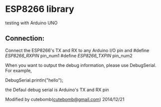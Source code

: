 # ESP8266 library #
testing with Arduino UNO

## Connection: ##
Connect the ESP8266's TX and RX to any Arduino I/O pin
and 
#define _ESP8266_RXPIN_ pin_num1
#define _ESP8266_TXPIN_ pin_num2

When you want to output the debug information, please use DebugSerial. For example,

DebugSerial.println("hello");

the Defaul debug serial is Arduino's TX and RX pin

Modified by cutebomb(cutebomb@gmail.com)
2014/12/21






